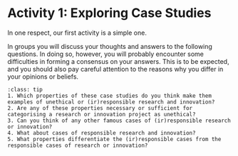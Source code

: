 # Activity 1: Exploring Case Studies

In one respect, our first activity is a simple one.

In groups you will discuss your thoughts and answers to the following questions. 
In doing so, however, you will probably encounter some difficulties in forming a consensus on your answers. 
This is to be expected, and you should also pay careful attention to the reasons why you differ in your opinions or beliefs.

```{admonition} Questions for Reflection
:class: tip
1. Which properties of these case studies do you think make them examples of unethical or (ir)responsible research and innovation?
2. Are any of these properties necessary or sufficient for categorising a research or innovation project as unethical?
3. Can you think of any other famous cases of (ir)responsible research or innovation?
4. What about cases of responsible research and innovation?
5. What properties differentiate the (ir)responsible cases from the responsible cases of research or innovation?
```

<!---

### Activity 1: Exploring Case Studies

In this activity you will answer several questions related to the three case studies and either discuss in a group or reflect on them on your own.

Please visit https://bit.ly/3mUERrE to view the associated instructions.
--->